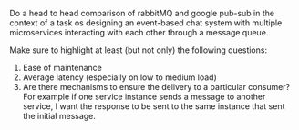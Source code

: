 Do a head to head comparison of rabbitMQ and google pub-sub in the context of a task os designing an event-based chat system with multiple microservices interacting with each other through a message queue.

Make sure to highlight at least (but not only) the following questions:
1. Ease of maintenance
2. Average latency (especially on low to medium load)
3. Are there mechanisms to ensure the delivery to a particular consumer? For example if one service instance sends a message to another service, I want the response to be sent to the same instance that sent the initial message.